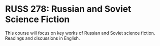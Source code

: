 # RUSS 278: Russian and Soviet Science Fiction

This course will focus on key works of Russian and Soviet science fiction. Readings and discussions in English.